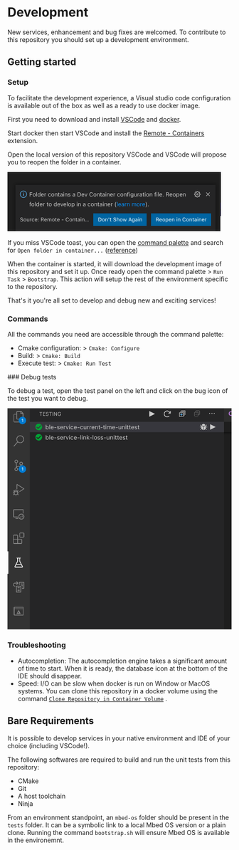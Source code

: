 # Development

New services, enhancement and bug fixes are welcomed. To contribute to this 
repository you should set up a development environment. 

## Getting started 

### Setup

To facilitate the development experience, a Visual studio code configuration is 
available out of the box as well as a ready to use docker image. 

First you need to download and install [VSCode](https://code.visualstudio.com/)
and [docker](https://www.docker.com/products/docker-desktop). 

Start docker then start VSCode and install the [Remote - Containers](https://marketplace.visualstudio.com/items?itemName=ms-vscode-remote.remote-containers) extension. 

Open the local version of this repository VSCode and VSCode will propose you to 
reopen the folder in a container. 

![Open in container toast](./img/vscode-open-in-container.png)

If you miss VSCode toast, you can open the 
[command palette](https://code.visualstudio.com/docs/getstarted/userinterface#_command-palette)
and search for `Open folder in container...` ([reference](https://code.visualstudio.com/docs/remote/containers#_quick-start-open-an-existing-folder-in-a-container))

When the container is started, it will download the development image of this repository 
and set it up. Once ready open the command palette > `Run Task` > `Bootstrap`. 
This action will setup the rest of the environment specific to the repository.

That's it you're all set to develop and debug new and exciting services!

### Commands

All the commands you need are accessible through the command palette:
- Cmake configuration: > `Cmake: Configure`
- Build: > `Cmake: Build`
- Execute test: > `Cmake: Run Test` 

### Debug tests

To debug a test, open the test panel on the left and click on the bug icon of the test you want to debug.

![VScode debug](./img/vscode-debug.png)

### Troubleshooting

- Autocompletion: The autocompletion engine takes a significant amount of time to 
start. When it is ready, the database icon at the bottom of the IDE should disappear. 
- Speed: I/O can be slow when docker is run on Window or MacOS systems. You can 
clone this repository in a docker volume using the command [`Clone Repository in Container Volume`](https://code.visualstudio.com/docs/remote/containers#_quick-start-open-a-git-repository-or-github-pr-in-an-isolated-container-volume) .


## Bare Requirements 

It is possible to develop services in your native environment and IDE of your 
choice (including VSCode!). 

The following softwares are required to build and run the unit tests from this 
repository: 
- CMake
- Git
- A host toolchain 
- Ninja

From an environment standpoint, an `mbed-os` folder should be present in the 
`tests` folder. It can be a symbolic link to a local Mbed OS version or a plain 
clone. Running the command `bootstrap.sh` will ensure Mbed OS is available in the 
environemnt. 
